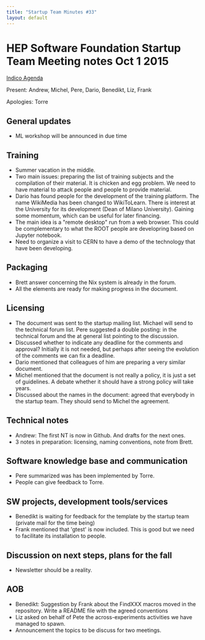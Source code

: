 ```yaml
---
title: "Startup Team Minutes #33"
layout: default
---
```


# HEP Software Foundation Startup Team Meeting notes Oct 1 2015

[Indico Agenda](https://indico.cern.ch/event/450853/)

Present: Andrew, Michel, Pere, Dario, Benedikt, Liz, Frank

Apologies: Torre

## General updates
- ML workshop will be announced in due time

## Training
- Summer vacation in the middle.
- Two main issues: preparing the list of training subjects and the compilation of their material. It is chicken and egg problem. We need to have material to attack people and people to provide material.
- Dario has found people for the development of the training platform. The name WikiMedia  has been changed to  WikiToLearn. There is interest at the University for its development (Dean of Milano University).  Gaining some momentum,  which can be useful for later financing.
- The main idea is a "remote desktop" run from a web browser. This could be complementary to what the ROOT people are developring based on Jupyter notebook.
- Need to organize a visit to CERN to have a demo of the technology that have been developing.  

## Packaging
- Brett answer concerning the Nix system is already in the forum.
- All the elements are ready for making progress in the document.

## Licensing
- The document was sent to the startup mailing list. Michael will send to the technical forum list. Pere suggested a double posting: in the technical forum and the at general list pointing to the discussion.
- Discussed whether to indicate any deadline for the comments and approval? Initially it is not needed, but perhaps after seeing the evolution of the comments we can fix a deadline.
- Dario mentioned that colleagues of him are preparing a very similar document.
- Michel mentioned that the document is not really a policy, it is just a set of guidelines. A debate whether it should have a strong policy will take years.  
- Discussed about the names in the document: agreed that everybody in the startup team. They should send to Michel the agreement.

## Technical notes
- Andrew: The first NT is now in Github.  And drafts for the next ones.
- 3 notes in preparation: licensing, naming conventions, note from Brett.

## Software knowledge base and communication
- Pere summarized was has been implemented by Torre.
- People can give feedback to Torre.

## SW projects, development tools/services
- Benedikt is waiting for feedback for the template by the startup team (private mail for the time being)
- Frank mentioned that 'gtest' is now included. This is good but we need to facilitate its installation to people.

## Discussion on next steps, plans for the fall
- Newsletter should be a reality.

## AOB
- Benedikt: Suggestion by Frank about the FindXXX macros moved in the repository. Write a README file with the agreed conventions
- Liz asked on behalf of Pete the across-experiments activities we have managed to spawn.
- Announcement the topics to be discuss for two meetings.  
